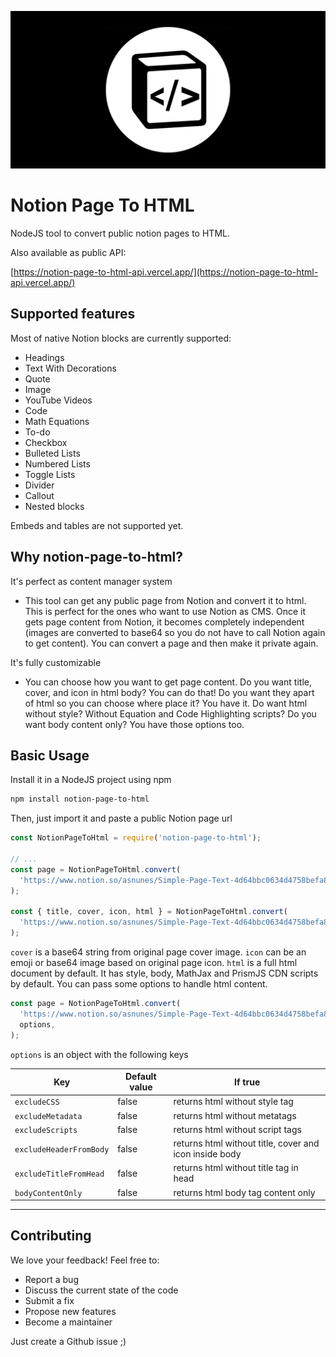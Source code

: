 ![Cover image](docs/cover.png)

# Notion Page To HTML

NodeJS tool to convert public notion pages to HTML.

Also available as public API:

[https://notion-page-to-html-api.vercel.app/](https://notion-page-to-html-api.vercel.app/)

## Supported features

Most of native Notion blocks are currently supported:

- Headings
- Text With Decorations
- Quote
- Image
- YouTube Videos
- Code
- Math Equations
- To-do
- Checkbox
- Bulleted Lists
- Numbered Lists
- Toggle Lists
- Divider
- Callout
- Nested blocks

Embeds and tables are not supported yet.

## Why notion-page-to-html?

It's perfect as content manager system

- This tool can get any public page from Notion and convert it to html. This is perfect
  for the ones who want to use Notion as CMS. Once it gets page content from Notion, it becomes completely independent (images are converted to base64 so you do not have to call Notion again to get content). You can convert a page and then make it private again.

It's fully customizable

- You can choose how you want to get page content. Do you want title, cover, and icon in html body? You can do that! Do you want they apart of html so you can choose where place it? You have it. Do want html without style? Without Equation and Code Highlighting scripts? Do you want body content only? You have those options too.

## Basic Usage

Install it in a NodeJS project using npm

```bash
npm install notion-page-to-html
```

Then, just import it and paste a public Notion page url

```jsx
const NotionPageToHtml = require('notion-page-to-html');

// ...
const page = NotionPageToHtml.convert(
  'https://www.notion.so/asnunes/Simple-Page-Text-4d64bbc0634d4758befa85c5a3a6c22f',
);

const { title, cover, icon, html } = NotionPageToHtml.convert(
  'https://www.notion.so/asnunes/Simple-Page-Text-4d64bbc0634d4758befa85c5a3a6c22f',
);
```

`cover` is a base64 string from original page cover image. `icon` can be an emoji or base64 image based on original page icon. `html` is a full html document by default. It has style, body, MathJax and PrismJS CDN scripts by default. You can pass some options to handle html content.

```jsx
const page = NotionPageToHtml.convert(
  'https://www.notion.so/asnunes/Simple-Page-Text-4d64bbc0634d4758befa85c5a3a6c22f',
  options,
);
```

`options` is an object with the following keys

| Key                     | Default value | If true                                                |
| ----------------------- | ------------- | ------------------------------------------------------ |
| `excludeCSS`            | false         | returns html without style tag                         |
| `excludeMetadata`       | false         | returns html without metatags                          |
| `excludeScripts`        | false         | returns html without script tags                       |
| `excludeHeaderFromBody` | false         | returns html without title, cover and icon inside body |
| `excludeTitleFromHead`  | false         | returns html without title tag in head                 |
| `bodyContentOnly`       | false         | returns html body tag content only                     |

---

## Contributing

We love your feedback! Feel free to:

- Report a bug
- Discuss the current state of the code
- Submit a fix
- Propose new features
- Become a maintainer

Just create a Github issue ;)

